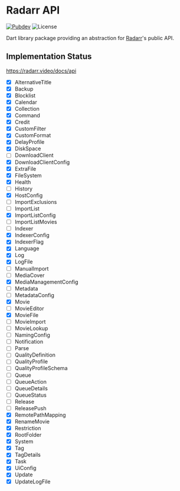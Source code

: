 # Radarr API

[![Pubdev][pubdev-shield]][pubdev]
![License][license-shield]

Dart library package providing an abstraction for [Radarr](https://radarr.video)'s public API.

## Implementation Status

https://radarr.video/docs/api

- [x] AlternativeTitle
- [x] Backup
- [x] Blocklist
- [x] Calendar
- [x] Collection
- [x] Command
- [x] Credit
- [x] CustomFilter
- [x] CustomFormat
- [x] DelayProfile
- [x] DiskSpace
- [ ] DownloadClient
- [x] DownloadClientConfig
- [x] ExtraFile
- [x] FileSystem
- [x] Health
- [ ] History
- [x] HostConfig
- [ ] ImportExclusions
- [ ] ImportList
- [x] ImportListConfig
- [ ] ImportListMovies
- [ ] Indexer
- [x] IndexerConfig
- [x] IndexerFlag
- [x] Language
- [x] Log
- [x] LogFile
- [ ] ManualImport
- [ ] MediaCover
- [x] MediaManagementConfig
- [ ] Metadata
- [ ] MetadataConfig
- [x] Movie
- [ ] MovieEditor
- [x] MovieFile
- [ ] MovieImport
- [ ] MovieLookup
- [ ] NamingConfig
- [ ] Notification
- [ ] Parse
- [ ] QualityDefinition
- [ ] QualityProfile
- [ ] QualityProfileSchema
- [ ] Queue
- [ ] QueueAction
- [ ] QueueDetails
- [ ] QueueStatus
- [ ] Release
- [ ] ReleasePush
- [x] RemotePathMapping
- [x] RenameMovie
- [x] Restriction
- [x] RootFolder
- [x] System
- [x] Tag
- [x] TagDetails
- [x] Task
- [x] UiConfig
- [x] Update
- [x] UpdateLogFile

[license-shield]: https://img.shields.io/github/license/RoninComputer/dart-radarr-api?style=for-the-badge
[pubdev]: https://pub.dev/packages/radarr_api/
[pubdev-shield]: https://img.shields.io/pub/v/radarr_api.svg?style=for-the-badge
